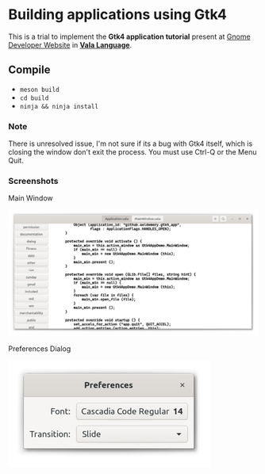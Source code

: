 <!--
 Copyright (c) 2020 Ahmed Eldemery
 
 This software is released under the MIT License.
 https://opensource.org/licenses/MIT
-->
# Building applications using Gtk4

This is a trial to implement the 
**Gtk4 application tutorial** present 
at [Gnome Developer Website](https://developer.gnome.org/gtk4/3.98/ch01s06.html) 
in [**Vala Language**](https://wiki.gnome.org/Projects/Vala).

## Compile

* `meson build`
* `cd build`
* `ninja && ninja install`

### Note

There is unresolved issue, I'm not sure if its a bug with Gtk4 itself,
which is closing the window don't exit the process. You must use Ctrl-Q or 
the Menu Quit.

### Screenshots

Main Window

![Main Window](https://github.com/aeldemery/gtk4_app/blob/master/data/Screenshot%203.png)

Preferences Dialog

![PreferencesDialog](https://github.com/aeldemery/gtk4_app/blob/master/data/Screenshot%202.png)
